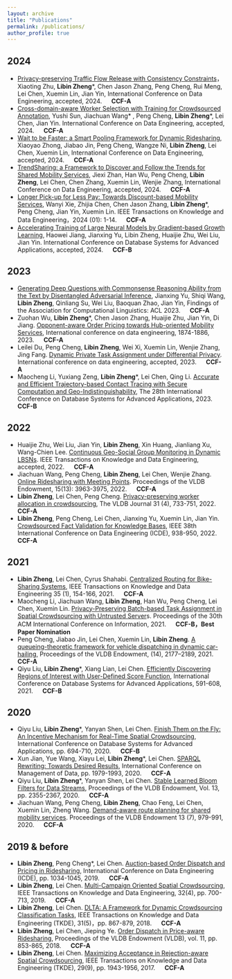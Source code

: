 ```yaml
---
layout: archive
title: "Publications"
permalink: /publications/
author_profile: true
---
```

## 2024
- [Privacy-preserving Traffic Flow Release with Consistency
Constraints]()，Xiaoting Zhu, **Libin Zheng***, Chen Jason Zhang, Peng Cheng, Rui Meng, Lei Chen, Xuemin Lin, Jian Yin, International Conference on Data Engineering, accepted, 2024. &emsp; **CCF-A**
- [Cross-domain-aware Worker Selection with Training
for Crowdsourced Annotation](), Yushi Sun, Jiachuan Wang* , Peng Cheng, **Libin Zheng***, Lei Chen, Jian Yin.  International Conference on Data Engineering, accepted, 2024. &emsp;    **CCF-A**
- [Wait to be Faster: a Smart Pooling Framework for
Dynamic Ridesharing](), Xiaoyao Zhong, Jiabao Jin, Peng Cheng, Wangze Ni, **Libin Zheng**, Lei Chen, Xuemin Lin, International Conference on Data Engineering, accepted, 2024. &emsp; **CCF-A**
- [TrendSharing: a Framework to Discover and Follow
the Trends for Shared Mobility Services](), Jiexi Zhan, Han Wu, Peng Cheng, **Libin Zheng**, Lei Chen, Chen Zhang, Xuemin Lin, Wenjie Zhang, International Conference on Data Engineering, accepted, 2024. &emsp;
	 **CCF-A**
- [Longer Pick-up for Less Pay: Towards Discount-based Mobility Services](), Wanyi Xie, Zhijia Chen, Chen Jason Zhang, **Libin Zheng***, Peng Cheng, Jian Yin, Xuemin Lin. IEEE Transactions on Knowledge and Data Engineering，2024 (01): 1-14.  &emsp;  **CCF-A**
- [Accelerating Training of Large Neural Models by Gradient-based Growth Learning](),  Haowei Jiang, Jianxing Yu, Libin Zheng, Huaijie Zhu, Wei Liu, Jian Yin. International Conference on Database Systems for Advanced Applications, accepted, 2024. &emsp;  **CCF-B**
## 2023

- [Generating Deep Questions with Commonsense Reasoning Ability from the Text by Disentangled Adversarial Inference](), Jianxing Yu, Shiqi Wang, **Libin Zheng**, Qinliang Su, Wei Liu, Baoquan Zhao, Jian Yin, Findings of the Association for Computational Linguistics: ACL 2023. &emsp;	 **CCF-A**
- Zuohan Wu, **Libin Zheng***, Chen Jason Zhang, Huaijie Zhu, Jian Yin, Di Jiang. [Opponent-aware Order Pricing towards Hub-oriented Mobility Services](), International conference on data engineering, 1874-1886, 2023. 	&emsp;	 **CCF-A**
- 	Leilei Du, Peng Cheng, **Libin Zheng**, Wei Xi, Xuemin Lin, Wenjie Zhang, Jing Fang. [Dynamic Private Task Assignment under Differential Privacy](). International conference on data engineering, accepted, 2023. 	&emsp;	**CCF-A**
- Maocheng Li, Yuxiang Zeng, **Libin Zheng***, Lei Chen, Qing Li. [Accurate and Efficient Trajectory-based Contact Tracing with Secure Computation and Geo-Indistinguishability](), The 28th International Conference on Database Systems for Advanced Applications, 2023.  &emsp;	**CCF-B**

## 2022
-	Huaijie Zhu, Wei Liu, Jian Yin, **Libin Zheng**, Xin Huang, Jianliang Xu, Wang-Chien Lee. [Continuous Geo-Social Group Monitoring in Dynamic LBSNs](). IEEE Transactions on Knowledge and Data Engineering, accepted, 2022.	  &emsp;	**CCF-A**
- Jiachuan Wang, Peng Cheng, **Libin Zheng**, Lei Chen, Wenjie Zhang. [Online Ridesharing with Meeting Points](). Proceedings of the VLDB Endowment, 15(13): 3963-3975, 2022.   &emsp; **CCF-A**
- **Libin Zheng**, Lei Chen, Peng Cheng. [Privacy-preserving worker allocation in crowdsourcing](), The VLDB Journal 31 (4), 733-751, 2022.  &emsp; **CCF-A**
- **Libin Zheng**, Peng Cheng, Lei Chen, Jianxing Yu, Xuemin Lin, Jian Yin. [Crowdsourced Fact Validation for Knowledge Bases](), IEEE 38th International Conference on Data Engineering (ICDE), 938-950, 2022.    &emsp; **CCF-A**

## 2021
- **Libin Zheng**, Lei Chen, Cyrus Shahabi. [Centralized Routing for Bike-Sharing Systems](), IEEE Transactions on Knowledge and Data Engineering 35 (1), 154-166, 2021.    &emsp; **CCF-A**
- Maocheng Li, Jiachuan Wang, **Libin Zheng**, Han Wu, Peng Cheng, Lei Chen, Xuemin Lin. [Privacy-Preserving Batch-based Task Assignment in Spatial Crowdsourcing with Untrusted Server]()s. Proceedings of the 30th ACM International Conference on Information, 2021.  &emsp; **CCF-B，Best Paper Nomination** 
- 	Peng Cheng, Jiabao Jin, Lei Chen, Xuemin Lin, **Libin Zheng**. [A queueing-theoretic framework for vehicle dispatching in dynamic car-hailing](), Proceedings of the VLDB Endowment, (14), 2177–2189, 2021. 	&emsp; **CCF-A**
-	Qiyu Liu, **Libin Zheng***, Xiang Lian, Lei Chen. [Efficiently Discovering Regions of Interest with User-Defined Score Function](), International Conference on Database Systems for Advanced Applications, 591-608, 2021. 	&emsp; **CCF-B**

## 2020
- Qiyu Liu, **Libin Zheng***, Yanyan Shen, Lei Chen. [Finish Them on the Fly: An Incentive Mechanism for Real-Time Spatial Crowdsourcing](), International Conference on Database Systems for Advanced Applications, pp. 694-710, 2020.  &emsp; **CCF-B**
- 	Xun Jian, Yue Wang, Xiayu Lei, **Libin Zheng***, Lei Chen. [SPARQL Rewriting: Towards Desired Results](), International Conference on Management of Data, pp. 1979-1993, 2020.   &emsp; **CCF-A**
- Qiyu Liu, **Libin Zheng***, Yanyan Shen, Lei Chen. [Stable Learned Bloom Filters for Data Streams](), Proceedings of the VLDB Endowment, Vol. 13, pp. 2355-2367, 2020.   &emsp; **CCF-A**
- Jiachuan Wang, Peng Cheng, **Libin Zheng**, Chao Feng, Lei Chen, Xuemin Lin, Zheng Wang. [Demand-aware route planning for shared mobility services](). Proceedings of the VLDB Endowment 13 (7), 979-991, 2020.	&emsp; **CCF-A**

## 2019 & before
- **Libin Zheng**, Peng Cheng*, Lei Chen. [Auction-based Order Dispatch and Pricing in Ridesharing](), International Conference on Data Engineering (ICDE), pp. 1034-1045, 2019.  &emsp; **CCF-A**
- **Libin Zheng**, Lei Chen. [Multi-Campaign Oriented Spatial Crowdsourcing](), IEEE Transactions on Knowledge and Data Engineering, 32(4), pp. 700-713, 2019.   &emsp; **CCF-A**
- **Libin Zheng**, Lei Chen. [DLTA: A Framework for Dynamic Crowdsourcing Classification Tasks](), IEEE Transactions on Knowledge and Data Engineering (TKDE), 31(5)，pp. 867-879, 2018.  &emsp; **CCF-A**
- **Libin Zheng**, Lei Chen, Jieping Ye. [Order Dispatch in Price-aware Ridesharing](), Proceedings of the VLDB Endowment (VLDB), vol. 11, pp. 853-865, 2018.   &emsp; **CCF-A**
- **Libin Zheng**, Lei Chen. [Maximizing Acceptance in Rejection-aware Spatial Crowdsourcing](), IEEE Transactions on Knowledge and Data Engineering (TKDE), 29(9), pp. 1943-1956, 2017.  &emsp; **CCF-A**


<!-- {% if author.googlescholar %}
  You can also find my articles on <u><a href="{{author.googlescholar}}">my Google Scholar profile</a>.</u>
{% endif %}

{% include base_path %}

{% for post in site.publications reversed %}
  {% include archive-single.html %}
{% endfor %} -->
